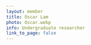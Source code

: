 ```yaml
---
layout: member
title: Oscar Lam
photo: Oscar.webp
info: Undergraduate researcher
link_to_page: false
---
```

